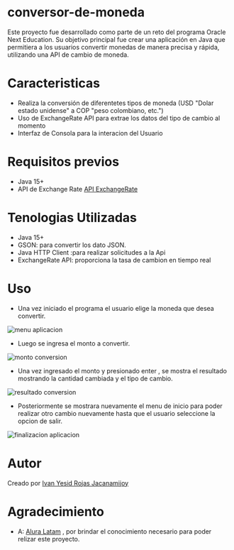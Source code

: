 # conversor-de-moneda
Este proyecto fue desarrollado como parte de un reto del programa Oracle Next Education. Su objetivo principal fue crear una aplicación en Java que permitiera a los usuarios convertir monedas de manera precisa y rápida, utilizando una API de cambio de moneda.
# Caracteristicas
- Realiza la conversión de diferentetes tipos de moneda (USD "Dolar estado unidense" a COP "peso colombiano, etc.")
- Uso de ExchangeRate API para extrae los datos del tipo de cambio al momento
- Interfaz de Consola para la interacion del Usuario
# Requisitos previos
- Java 15+
- API de Exchange Rate [API ExchangeRate](https://www.exchangerate-api.com/)
# Tenologias Utilizadas
- Java 15+
- GSON: para convertir los dato JSON.
- Java HTTP Client :para realizar solicitudes a la Api
- ExchangeRate API: proporciona la tasa de cambion en tiempo real
# Uso
  - Una vez iniciado el programa el usuario elige la moneda que desea convertir.

![menu aplicacion](https://github.com/user-attachments/assets/2dd0e5b4-7f10-41fb-8d2b-3e52bddc4ec7)


  - Luego se ingresa el monto a convertir.
  
  ![monto conversion](https://github.com/user-attachments/assets/4a0683ad-e4ce-4617-b4d6-ab77e04ddc72)


  - Una vez ingresado el monto y presionado enter , se mostra el resultado mostrando la cantidad cambiada y el tipo de cambio.
    
  ![resultado conversion](https://github.com/user-attachments/assets/ac36c4f7-3002-4f3c-ba93-74b35d13ec52)

  
  - Posteriormente se mostrara nuevamente el menu de inicio para poder realizar otro cambio nuevamente hasta que el usuario seleccione la opcion de salir.

  ![finalizacion aplicacion](https://github.com/user-attachments/assets/b8f5213c-096d-470a-b542-8298fef897ad)


  # Autor
  Creado por [Ivan Yesid Rojas Jacanamijoy](www.linkedin.com/in/ivan-yesid-rojas-jacanamijoy-29817615b)

  # Agradecimiento
  - A:  [Alura Latam](aluracursos.com) , por brindar el conocimiento necesario para poder relizar este proyecto.

